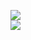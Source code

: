 [![](https://img.shields.io/badge/Made%20With-Github%20Spray-lightgrey.svg?style=for-the-badge&logo=github)](https://github.com/Annihil/github-spray#14833)  
[![](https://i.imgur.com/2DrTn0Z.gif)](https://github.com/Annihil/github-spray)